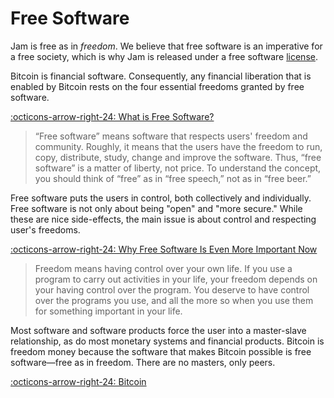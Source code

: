 # Free Software

Jam is free as in *freedom*. We believe that free software is an imperative for
a free society, which is why Jam is released under a free software [license].

Bitcoin is financial software. Consequently, any financial liberation that is
enabled by Bitcoin rests on the four essential freedoms granted by free
software.

[:octicons-arrow-right-24: What is Free Software?][gnu]

>  “Free software” means software that respects users' freedom and community.
>  Roughly, it means that the users have the freedom to run, copy, distribute,
>  study, change and improve the software. Thus, “free software” is a matter of
>  liberty, not price. To understand the concept, you should think of “free” as
>  in “free speech,” not as in “free beer.”

Free software puts the users in control, both collectively and individually.
Free software is not only about being "open" and "more secure." While these are
nice side-effects, the main issue is about control and respecting user's
freedoms.

[:octicons-arrow-right-24: Why Free Software Is Even More Important Now][gnu-why]

> Freedom means having control over your own life. If you use a program to carry
> out activities in your life, your freedom depends on your having control over
> the program. You deserve to have control over the programs you use, and all
> the more so when you use them for something important in your life.

Most software and software products force the user into a master-slave
relationship, as do most monetary systems and financial products. Bitcoin is
freedom money because the software that makes Bitcoin possible is free
software—free as in freedom. There are no masters, only peers.

[:octicons-arrow-right-24: Bitcoin][bitcoin]


[gnu]: https://www.gnu.org/philosophy/free-sw.html
[gnu-why]: https://www.gnu.org/philosophy/free-software-even-more-important.html
[license]: /software/license
[bitcoin]: /philosophy/02-bitcoin
